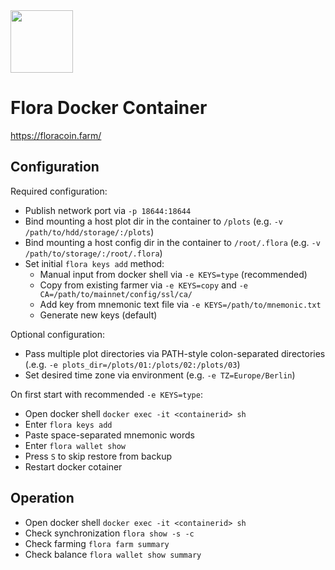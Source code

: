 <img src="https://floracoin.farm/wp-content/uploads/2021/07/flora-xfl-logo.png.png" width="100">

# Flora Docker Container
https://floracoin.farm/

## Configuration
Required configuration:
* Publish network port via `-p 18644:18644`
* Bind mounting a host plot dir in the container to `/plots`  (e.g. `-v /path/to/hdd/storage/:/plots`)
* Bind mounting a host config dir in the container to `/root/.flora`  (e.g. `-v /path/to/storage/:/root/.flora`)
* Set initial `flora keys add` method:
  * Manual input from docker shell via `-e KEYS=type` (recommended)
  * Copy from existing farmer via `-e KEYS=copy` and `-e CA=/path/to/mainnet/config/ssl/ca/` 
  * Add key from mnemonic text file via `-e KEYS=/path/to/mnemonic.txt`
  * Generate new keys (default)

Optional configuration:
* Pass multiple plot directories via PATH-style colon-separated directories (.e.g. `-e plots_dir=/plots/01:/plots/02:/plots/03`)
* Set desired time zone via environment (e.g. `-e TZ=Europe/Berlin`)

On first start with recommended `-e KEYS=type`:
* Open docker shell `docker exec -it <containerid> sh`
* Enter `flora keys add`
* Paste space-separated mnemonic words
* Enter `flora wallet show`
* Press `S` to skip restore from backup
* Restart docker cotainer

## Operation
* Open docker shell `docker exec -it <containerid> sh`
* Check synchronization `flora show -s -c`
* Check farming `flora farm summary`
* Check balance `flora wallet show summary` 
